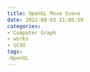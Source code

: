 ```yaml
---
title: OpenGL Move Scene
date: 2022-08-03 21:05:59
categories:
- Computer Graph
- works
- SCUU
tags:
-OpenGL
---
```

